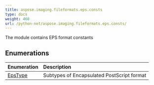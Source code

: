 ```yaml
---
title: aspose.imaging.fileformats.eps.consts
type: docs
weight: 460
url: /python-net/aspose.imaging.fileformats.eps.consts/
---
```



The module contains EPS format constants

## **Enumerations**
|**Enumeration**|**Description**|
| :- | :- |
| [EpsType](/imaging/python-net/aspose.imaging.fileformats.eps.consts/epstype/) | Subtypes of Encapsulated PostScript format |
